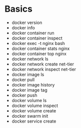 # Basics

- docker version
- docker info
- docker container run
- docker container inspect
- docker exec -t nginx bash
- docker container stats nginx
- docker container top nginx
- docker network ls
- docker network create net-tier
- docker network inspect net-tier
- docker image ls
- docker pull <image>
- docker image history <image>
- docker image tag <image> <tag>
- docker push <image>
- docker volume ls
- docker volume inspect <volume>
- docker volume create <name>
- docker swarm init
- docker service create <image>